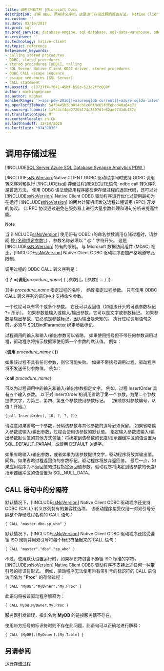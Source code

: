```yaml
---
title: 调用存储过程 |Microsoft Docs
description: 了解 ODBC 调用转义序列，这是运行存储过程的首选方法。 Native Client ODBC 驱动程序还支持 SQLEXECUTE。
ms.custom: ''
ms.date: 03/16/2017
ms.prod: sql
ms.prod_service: database-engine, sql-database, sql-data-warehouse, pdw
ms.reviewer: ''
ms.technology: native-client
ms.topic: reference
helpviewer_keywords:
- calling stored procedures
- ODBC, stored procedures
- stored procedures [ODBC], calling
- SQL Server Native Client ODBC driver, stored procedures
- ODBC CALL escape sequence
- escape sequences [SQL Server]
- CALL statement
ms.assetid: d13737f4-f641-45bf-b56c-523e2ffc080f
author: markingmyname
ms.author: maghan
monikerRange: '>=aps-pdw-2016||=azuresqldb-current||=azure-sqldw-latest||>=sql-server-2016||>=sql-server-linux-2017||=azuresqldb-mi-current'
ms.openlocfilehash: 54f9445b5db014cb1c60f0e65fdfebed40a84c71
ms.sourcegitcommit: 1a544cf4dd2720b124c3697d1e62ae7741db757c
ms.translationtype: MT
ms.contentlocale: zh-CN
ms.lasthandoff: 12/14/2020
ms.locfileid: "97437835"
---
```

# <a name="calling-a-stored-procedure"></a>调用存储过程
[!INCLUDE[SQL Server Azure SQL Database Synapse Analytics PDW ](../../includes/applies-to-version/sql-asdb-asdbmi-asa-pdw.md)]

  [!INCLUDE[ssNoVersion](../../includes/ssnoversion-md.md)]Native CLIENT ODBC 驱动程序同时支持 ODBC 调用转义序列和执行 [!INCLUDE[tsql](../../includes/tsql-md.md)] 存储过程的[EXECUTE](../../t-sql/language-elements/execute-transact-sql.md)语句; odbc call 转义序列是首选方法。 使用 ODBC 语法使应用程序能检索存储过程的返回代码，还可以对 [!INCLUDE[ssNoVersion](../../includes/ssnoversion-md.md)] Native Client ODBC 驱动程序进行优化以使用最初为在运行 [!INCLUDE[ssNoVersion](../../includes/ssnoversion-md.md)] 的两台计算机间发送远程过程调用 (RPC) 开发的协议。 此 RPC 协议通过避免在服务器上进行大量参数处理和语句分析来提高性能。  
  
> [!NOTE]  
>  当 [!INCLUDE[ssNoVersion](../../includes/ssnoversion-md.md)] 使用带有 ODBC (的命名参数调用存储过程时，请参阅 [按 (名称绑定参数) ](../../odbc/reference/develop-app/binding-parameters-by-name-named-parameters.md)) ，参数名称必须以 " \@ " 字符开头。 这是 [!INCLUDE[ssNoVersion](../../includes/ssnoversion-md.md)] 特有的限制。 与 Microsoft 数据访问组件 (MDAC) 相比，[!INCLUDE[ssNoVersion](../../includes/ssnoversion-md.md)] Native Client ODBC 驱动程序更加严格地遵守此限制。  
  
 调用过程的 ODBC CALL 转义序列是：  
  
 {[**？ =**]**调用**_procedure_name_[ ( [*参数*] [**，**[*参数*]] ... ) ]}  
  
 其中 *procedure_name* 指定过程的名称， *参数* 指定过程参数。 只有使用 ODBC CALL 转义序列的语句中才支持命名参数。  
  
 一个过程可以有零个或多个参数。 它还可以返回值（如语法开头的可选参数标记 ?= 所示）。 如果参数是输入或输入/输出参数，它可以是文字或参数标记。 如果参数是输出参数，它必须是参数标记，因为输出是未知的。 执行过程调用语句之前，必须与 [SQLBindParameter](../../relational-databases/native-client-odbc-api/sqlbindparameter.md) 绑定参数标记。  
  
 过程调用的输入和输入/输出参数可以省略。 如果使用括号但不带任何参数调用过程，驱动程序将指示数据源使用第一个参数的默认值。 例如：  
  
 {**调用** _procedure_name_ **( )**}  
  
 如果该过程不具有任何参数，则它可能失败。 如果不带括号调用过程，驱动程序将不发送任何参数值。 例如：  
  
 {**call** _procedure_name_}  
  
 可以为过程调用中的输入和输入/输出参数指定文字。 例如，过程 InsertOrder 具有五个输入参数。 以下对 InsertOrder 的调用省略了第一个参数，为第二个参数提供文字，为第三、第四、第五个参数使用参数标记。 （按顺序对参数编号，从值 1 开始。）  
  
```  
{call InsertOrder(, 10, ?, ?, ?)}  
```  
  
 请注意如果省略一个参数，分隔该参数与其他参数的逗号必须保留。 如果省略输入参数或输入/输出参数，过程会使用该参数的默认值。 指定输入参数或输入/输出参数默认值的其他方式包括：将绑定到该参数的长度/指示器缓冲区的值设置为 SQL_DEFAULT_PARAM，或使用 DEFAULT 关键字。  
  
 如果省略输入/输出参数，或者如果为该参数提供文字，驱动程序将放弃输出值。 同样，如果省略过程返回值的参数标记，驱动程序将放弃返回值。 最后一点，如果应用程序为不返回值的过程指定返回值参数，驱动程序将绑定到该参数的长度/指示器缓冲区的值设置为 SQL_NULL_DATA。  
  
## <a name="delimiters-in-call-statements"></a>CALL 语句中的分隔符  
 默认情况下，[!INCLUDE[ssNoVersion](../../includes/ssnoversion-md.md)] Native Client ODBC 驱动程序还支持 ODBC {CALL} 转义序列特有的兼容性选项。 该驱动程序接受仅用一对双引号分隔整个存储过程名称的 CALL 语句：  
  
```  
{ CALL "master.dbo.sp_who" }  
```  
  
 默认情况下，[!INCLUDE[ssNoVersion](../../includes/ssnoversion-md.md)] Native Client ODBC 驱动程序还接受遵循 ISO 规则并用双引号将每个标识符括起来的 CALL 语句：  
  
```  
{ CALL "master"."dbo"."sp_who" }  
```  
  
 不过，使用默认设置运行时，如果标识符包含不遵循 ISO 标准的字符，[!INCLUDE[ssNoVersion](../../includes/ssnoversion-md.md)] Native Client ODBC 驱动程序不支持上述任何一种带引号的标识符形式。 例如，驱动程序无法使用带有带引号的标识符的 CALL 语句访问名为 **"Proc"** 的存储过程：  
  
```  
{ CALL "MyDB"."MyOwner"."My.Proc" }  
```  
  
 此语句将被该驱动程序解释为：  
  
```  
{ CALL MyDB.MyOwner.My.Proc }  
```  
  
 服务器引发错误，指出名为 **MyDB** 的链接服务器不存在。  
  
 使用带方括号的标识符时则不存在此问题，此语句可以正确地进行解释：  
  
```  
{ CALL [MyDB].[MyOwner].[My.Table] }  
```  
  
## <a name="see-also"></a>另请参阅  
 [运行存储过程](../../relational-databases/native-client-odbc-stored-procedures/running-stored-procedures.md)  
  
